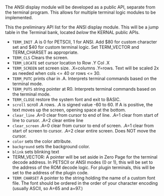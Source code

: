 The ANSI display module will be developed as a public API, separate from the terminal program. This allows for multiple terminal logic modules to be implemented. 

This the preliminary API list for the ANSI display module. This will be a jump table in the Terminal bank, located *below* the KERNAL public APIs.

* `TERM_INIT` .A is 0 for PETSCII, 1 for ANSI. Add $80 for custom character set and $40 for custom terminal logic. Set TERM_VECTOR and TERM_CHARSET as appropriate.
* `TERM_CLS` Clears the screen. 
* `TERM_LOCATE` set cursor location to Row .Y Col .X
* `TERM_SCREEN` set screen size. .X=columns .Y=rows. Text will be scaled 2x as needed when cols <= 40 or rows <= 30. 
* `TERM_PUTC` prints char in .A. Interprets terminal commands based on the terminal mode.
* `TERM_PUTS` string pointer at R0. Interprets terminal commands based on the terminal mode.
* `TERM_CLOSE` restore the system font and exit to BASIC.
* `scroll` scroll .A rows. .A is signed value -60 to 60. If A is positive, the text moves up the screen, opening space at the bottom.
* `clear_line` .A=0 clear from cursor to end of line. .A=1 clear from start of line to cursor. .A=2 clear entire line
* `clear_screen` .A=0 clear from cursor to end of screen. .A=1 clear from start of screen to cursor. .A=2 clear entire screen. Does NOT move the cursor.
* `color` sets the color attribute.
* `background` sets the background color.
* `blink` sets blinking text
* TERM_VECTOR: A pointer will be set aside in Zero Page for the terminal decode address. In PETSCII or ANSI modes (0 or 1), this will be set to the address of the ROM decode logic.
For plugin terminals, this will be set to the address of the plugin code. 
* `TERM_CHARSET` A pointer to the string holding the name of a custom font file. The font should be ordered in the order of your character encoding (usually ASCII, so A=65 and a=97.)

